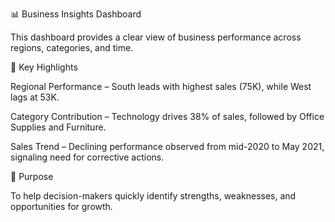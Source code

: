 📊 Business Insights Dashboard

This dashboard provides a clear view of business performance across regions, categories, and time.

🔑 Key Highlights

Regional Performance – South leads with highest sales (75K), while West lags at 53K.

Category Contribution – Technology drives 38% of sales, followed by Office Supplies and Furniture.

Sales Trend – Declining performance observed from mid-2020 to May 2021, signaling need for corrective actions.

🎯 Purpose

To help decision-makers quickly identify strengths, weaknesses, and opportunities for growth.
